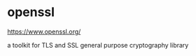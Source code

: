 # openssl

https://www.openssl.org/

a toolkit for TLS and SSL
general purpose cryptography library
